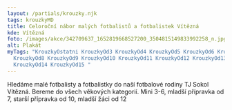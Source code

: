 ```yaml
---
layout: /partials/krouzky.njk
tags: krouzkyMD
title: Celoroční nábor malých fotbalistů a fotbalistek Vítězná
kde: Vítězná
foto: /images/akce/342709637_1652819668527200_3504815149833992258_n.jpg
alt: Plakát
myTags: "KrouzkyOstatni KrouzkyOd3 KrouzkyOd4 KrouzkyOd5 KrouzkyOd6 KrouzkyOd7
  KrouzkyOd8 KrouzkyOd9 KrouzkyOd10 KrouzkyOd11 KrouzkyOd12 KrouzkyOd13
  KrouzkyOd14 KrouzkyOd15 "
---
```

Hledáme malé fotbalisty a fotbalistky do naší fotbalové rodiny TJ Sokol Vítězná. Bereme do všech věkových kategorií. Mini 3-6, mladší přípravka od 7, starší přípravka od 10, mladší žáci od 12